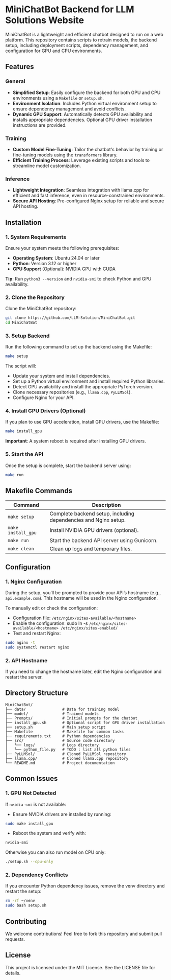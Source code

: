 # MiniChatBot Backend for LLM Solutions Website

MiniChatBot is a lightweight and efficient chatbot designed to run on a web platform. This repository contains scripts to retrain models, the backend setup, including deployment scripts, dependency management, and configuration for GPU and CPU environments.

## Features

### General

- **Simplified Setup**: Easily configure the backend for both GPU and CPU environments using a `Makefile` or `setup.sh`.
- **Environment Isolation**: Includes Python virtual environment setup to ensure dependency management and avoid conflicts.
- **Dynamic GPU Support**: Automatically detects GPU availability and installs appropriate dependencies. Optional GPU driver installation instructions are provided.

### Training

- **Custom Model Fine-Tuning**: Tailor the chatbot's behavior by training or fine-tuning models using the `transformers` library.
- **Efficient Training Process**: Leverage existing scripts and tools to streamline model customization.

### Inference

- **Lightweight Integration**: Seamless integration with llama.cpp for efficient and fast inference, even in resource-constrained environments.
- **Secure API Hosting**: Pre-configured Nginx setup for reliable and secure API hosting.

## Installation

### 1. System Requirements
Ensure your system meets the following prerequisites:
- **Operating System**: Ubuntu 24.04 or later
- **Python**: Version 3.12 or higher
- **GPU Support** (Optional): NVIDIA GPU with CUDA

**Tip**: Run `python3 --version` and `nvidia-smi` to check Python and GPU availability.


### 2. Clone the Repository

Clone the MiniChatBot repository:

```bash
git clone https://github.com/LLM-Solution/MiniChatBot.git
cd MiniChatBot
```

### 3. Setup Backend

Run the following command to set up the backend using the Makefile:

```bash
make setup
```

The script will:
- Update your system and install dependencies.
- Set up a Python virtual environment and install required Python libraries.
- Detect GPU availability and install the appropriate PyTorch version.
- Clone necessary repositories (e.g., `llama.cpp`, `PyLLMSol`).
- Configure Nginx for your API.

### 4. Install GPU Drivers (Optional)

If you plan to use GPU acceleration, install GPU drivers, use the Makefile:

```bash
make install_gpu
```

**Important**: A system reboot is required after installing GPU drivers.

### 5. Start the API

Once the setup is complete, start the backend server using:

```bash
make run
```

## Makefile Commands

| Command | Description |
| --- | --- |
| `make setup` | Complete backend setup, including dependencies and Nginx setup. |
| `make install_gpu` | Install NVIDIA GPU drivers (optional). |
| `make run` | Start the backend API server using Gunicorn. |
| `make clean` | Clean up logs and temporary files. |”

## Configuration

### 1. Nginx Configuration

During the setup, you’ll be prompted to provide your API’s hostname (e.g., `api.example.com`). This hostname will be used in the Nginx configuration.

To manually edit or check the configuration:

- Configuration file: `/etc/nginx/sites-available/<hostname>`
- Enable the configuration: sudo ln -s `/etc/nginx/sites-available/<hostname> /etc/nginx/sites-enabled/`
- Test and restart Nginx:

```bash
sudo nginx -t
sudo systemctl restart nginx
```

### 2. API Hostname

If you need to change the hostname later, edit the Nginx configuration and restart the server.

## Directory Structure

```plaintext
MiniChatBot/
├── data/                # Data for training model
├── model/               # Trained models
├── Prompts/             # Initial prompts for the chatbot
├── install_gpu.sh       # Optional script for GPU driver installation
├── setup.sh             # Main setup script
├── Makefile             # Makefile for common tasks
├── requirements.txt     # Python dependencies
├── src/                 # Source code directory
│   └── logs/            # Logs directory
│   └── python_file.py   # TODO : list all python files
├── PyLLMSol/            # Cloned PyLLMSol repository
├── llama.cpp/           # Cloned llama.cpp repository
└── README.md            # Project documentation
```

## Common Issues

### 1. GPU Not Detected

If `nvidia-smi` is not available:
- Ensure NVIDIA drivers are installed by running:
```bash
sudo make install_gpu
```
- Reboot the system and verify with:
```bash
nvidia-smi
```

Otherwise you can also run model on CPU only:
```bash
./setup.sh --cpu-only
```

### 2. Dependency Conflicts

If you encounter Python dependency issues, remove the venv directory and restart the setup:

```bash
rm -rf ~/venv
sudo bash setup.sh
```

## Contributing

We welcome contributions! Feel free to fork this repository and submit pull requests.

## License

This project is licensed under the MIT License. See the LICENSE file for details.
